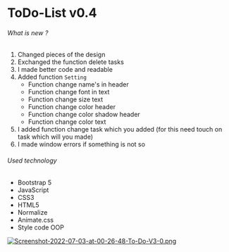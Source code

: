 # ToDo-List v0.4 

###### What is new ?

1. Changed pieces of the design
2. Exchanged the function delete tasks 
3. I made better code and readable 
4. Added function `Setting` 
    - Function change name's in header 
    - Function change font in text 
    - Function change size text
    - Function change color header
    - Function change color shadow header
    - Function change color text
5. I added function change task which you added (for this need touch on task which will you made)
6. I made window errors if something is not so


###### Used technology

- Bootstrap 5 
- JavaScript
- CSS3
- HTML5
- Normalize
- Animate.css 
- Style code OOP

[![Screenshot-2022-07-03-at-00-26-48-To-Do-V3-0.png](https://i.postimg.cc/fRjxF7hs/Screenshot-2022-07-03-at-00-26-48-To-Do-V3-0.png)](https://postimg.cc/5XyYQC0K)

